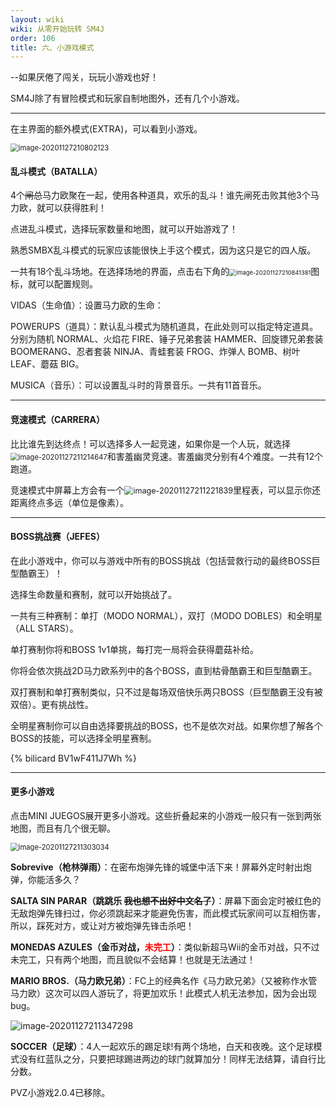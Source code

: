 ```yaml
---
layout: wiki
wiki: 从零开始玩转 SM4J
order: 106
title: 六、小游戏模式
---
```


--如果厌倦了闯关，玩玩小游戏也好！ 

SM4J除了有冒险模式和玩家自制地图外，还有几个小游戏。

------

在主界面的额外模式(EXTRA)，可以看到小游戏。

<img src="https://www.helloimg.com/images/2020/12/21/image-2020112721080212351784f86bb87b6a0.png" alt="image-20201127210802123" style="zoom:80%;" />

#### 乱斗模式（BATALLA）

4个~~闸总~~马力欧聚在一起，使用各种道具，欢乐的乱斗！谁先闸死击败其他3个马力欧，就可以获得胜利！

点进乱斗模式，选择玩家数量和地图，就可以开始游戏了！

熟悉SMBX乱斗模式的玩家应该能很快上手这个模式，因为这只是它的四人版。

一共有18个乱斗场地。在选择场地的界面，点击右下角的<img src="https://www.helloimg.com/images/2020/12/21/image-2020112721084138114a01fda6c0e4852.png" alt="image-20201127210841381" style="zoom:67%;" />图标，就可以配置规则。

VIDAS（生命值）：设置马力欧的生命：

POWERUPS（道具）：默认乱斗模式为随机道具，在此处则可以指定特定道具。分别为随机 NORMAL、火焰花 FIRE、锤子兄弟套装 HAMMER、回旋镖兄弟套装 BOOMERANG、忍者套装 NINJA、青蛙套装 FROG、炸弹人 BOMB、树叶 LEAF、蘑菇 BIG。

MUSICA（音乐）：可以设置乱斗时的背景音乐。一共有11首音乐。

------

#### 竞速模式（CARRERA）

比比谁先到达终点！可以选择多人一起竞速，如果你是一个人玩，就选择<img src="https://www.helloimg.com/images/2020/12/21/image-2020112721121464738c549b7869f05e1.png" alt="image-20201127211214647" style="zoom:80%;" />和害羞幽灵竞速。害羞幽灵分别有4个难度。一共有12个跑道。

竞速模式中屏幕上方会有一个<img src="https://www.helloimg.com/images/2020/12/21/image-202011272112218395afabd790b5b8c5a.png" alt="image-20201127211221839" style="zoom:90%;" />里程表，可以显示你还距离终点多远（单位是像素）。

------

#### BOSS挑战赛（JEFES）

在此小游戏中，你可以与游戏中所有的BOSS挑战（包括营救行动的最终BOSS巨型酷霸王）！

选择生命数量和赛制，就可以开始挑战了。

一共有三种赛制：单打（MODO NORMAL），双打（MODO DOBLES）和全明星（ALL STARS）。

单打赛制你将和BOSS 1v1单挑，每打完一局将会获得蘑菇补给。

你将会依次挑战2D马力欧系列中的各个BOSS，直到枯骨酷霸王和巨型酷霸王。

双打赛制和单打赛制类似，只不过是每场双倍快乐两只BOSS（巨型酷霸王没有被双倍）。更有挑战性。

全明星赛制你可以自由选择要挑战的BOSS，也不是依次对战。如果你想了解各个BOSS的技能，可以选择全明星赛制。

{% bilicard BV1wF411J7Wh %}

------

#### 更多小游戏

点击MINI JUEGOS展开更多小游戏。这些折叠起来的小游戏一般只有一张到两张地图，而且有几个很无聊。

<img src="https://www.helloimg.com/images/2020/12/21/image-202011272113015874ad0c070c0fc15f6.png" alt="image-20201127211303034" style="zoom:80%;" />

**Sobrevive（枪林弹雨）**：在密布炮弹先锋的城堡中活下来！屏幕外定时射出炮弹，你能活多久？

**SALTA SIN PARAR（跳跳乐   ~~我也想不出好中文名了~~）**：屏幕下面会定时被红色的无敌炮弹先锋扫过，你必须跳起来才能避免伤害，而此模式玩家间可以互相伤害，所以，踩死对方，或让对方被炮弹先锋击杀吧！

**MONEDAS AZULES（金币对战，<font color=ff0000>未完工</font>）**：类似新超马Wii的金币对战，只不过未完工，只有两个地图，而且貌似不会结算！也就是无法通过！

**MARIO BROS.（马力欧兄弟）**：FC上的经典名作《马力欧兄弟》（又被称作水管马力欧）这次可以四人游玩了，将更加欢乐！此模式人机无法参加，因为会出现bug。

<img src="https://www.helloimg.com/images/2020/12/21/image-202011272113472983867ac78c38b947a.png" alt="image-20201127211347298"/>

**SOCCER（足球）**：4人一起欢乐的踢足球!有两个场地，白天和夜晚。这个足球模式没有红蓝队之分，只要把球踢进两边的球门就算加分！同样无法结算，请自行比分数。

PVZ小游戏2.0.4已移除。